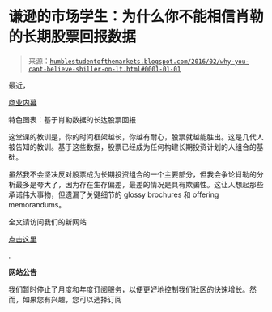 <!--yml

分类：未分类

日期：2024-05-18 03:09:36

-->

# 谦逊的市场学生：为什么你不能相信肖勒的长期股票回报数据

> 来源：[`humblestudentofthemarkets.blogspot.com/2016/02/why-you-cant-believe-shiller-on-lt.html#0001-01-01`](https://humblestudentofthemarkets.blogspot.com/2016/02/why-you-cant-believe-shiller-on-lt.html#0001-01-01)

最近，

[商业内幕](http://www.businessinsider.com/long-term-stock-price-return-chart-2016-2)

特色图表：基于肖勒数据的长达股票回报

这堂课的教训是，你的时间框架越长，你越有耐心，股票就越能胜出。这是几代人被告知的教训。基于这些数据，股票已经成为任何构建长期投资计划的人组合的基础。

虽然我不会坚决反对股票成为长期投资组合的一个主要部分，但我会争论肖勒的分析最多是夸大了，因为存在生存偏差，最差的情况是具有欺骗性。这让人想起那些承诺伟大事物，但遗漏了关键细节的 glossy brochures 和 offering memorandums。

全文请访问我们的新网站

[点击这里](https://humblestudentofthemarkets.com/2016/02/22/why-you-cant-believe-shiller-on-lt-equity-returns/)

.

**网站公告**

我们暂时停止了月度和年度订阅服务，以便更好地控制我们社区的快速增长。然而，如果您有兴趣，您可以选择订阅
